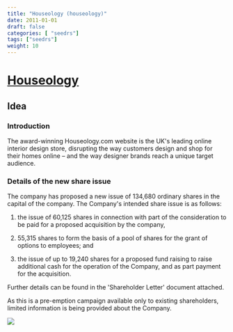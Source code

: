 ```yaml
---
title: "Houseology (houseology)"
date: 2011-01-01
draft: false
categories: [ "seedrs"]
tags: ["seedrs"]
weight: 10
---
```


# [Houseology](https://www.seedrs.com/houseology)

## Idea

### Introduction

The award-winning Houseology.com website is the UK's leading online interior design store, disrupting the way customers design and shop for their homes online – and the way designer brands reach a unique target audience.

### Details of the new share issue

The company has proposed a new issue of 134,680 ordinary shares in the capital of the company. The Company's intended share issue is as follows:

1. the issue of 60,125 shares in connection with part of the consideration to be paid for a proposed acquisition by the company,

2. 55,315 shares to form the basis of a pool of shares for the grant of options to employees; and

3. the issue of up to 19,240 shares for a proposed fund raising to raise additional cash for the operation of the Company, and as part payment for the acquisition.

Further details can be found in the 'Shareholder Letter' document attached.

As this is a pre-emption campaign available only to existing shareholders, limited information is being provided about the Company.

![](/img/seedrs/uploads/startup/section_image/image/10141/j9qgxbpfemdsptr3hf73ntdrhcwsaie/chic-slide.jpg?rect=0%2C0%2C600%2C496&w=600&fit=clip&s=b83772a71b750134ff566da0e7806ce9)

